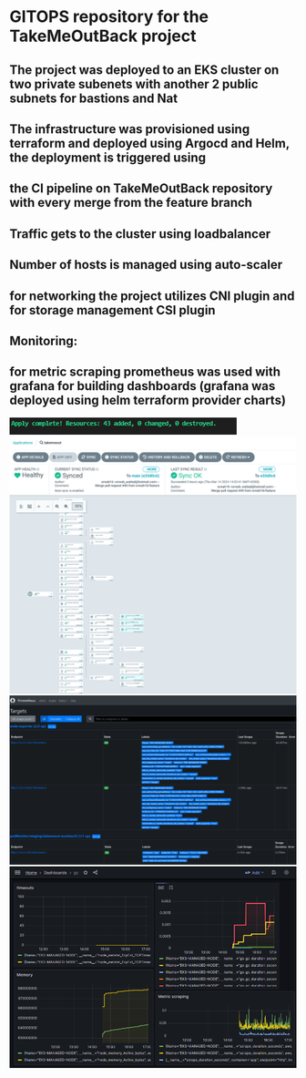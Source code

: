# GITOPS repository for the TakeMeOutBack project 
## The project was deployed to an EKS cluster on two private subenets with another 2 public subnets for bastions and Nat
## The infrastructure was provisioned using terraform and deployed using Argocd and Helm, the deployment is triggered using 
## the CI pipeline on TakeMeOutBack repository with every merge from the feature branch
## Traffic gets to the cluster using loadbalancer
## Number of hosts is managed using auto-scaler
## for networking the project utilizes CNI plugin and for storage management CSI plugin
## Monitoring:
## for metric scraping prometheus was used with grafana for building dashboards (grafana was deployed using helm terraform provider charts)
![alt text](./Images/terraform.png?raw=true)
![alt text](./Images/argocd.png?raw=true)
![alt text](./Images/prometheus.png?raw=true)
![alt text](./Images/grafana.png?raw=true)
